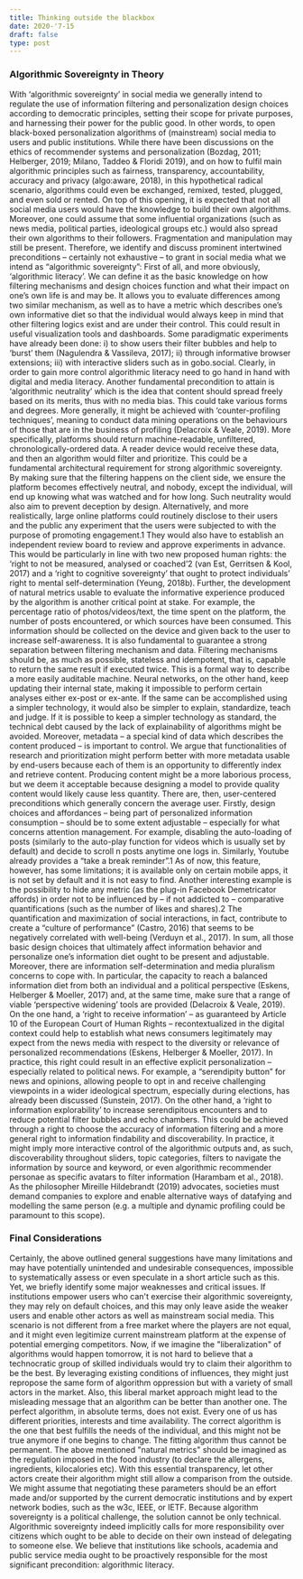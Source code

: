 ```yaml
---
title: Thinking outside the blackbox
date: 2020-'7-15 
draft: false
type: post 
---
```


### Algorithmic Sovereignty in Theory

With ‘algorithmic sovereignty’ in social media we generally intend to regulate the use of information filtering and personalization design choices according to democratic principles, setting their scope for private purposes, and harnessing their power for the public good. In other words, to open black-boxed personalization algorithms of (mainstream) social media to users and public institutions.
  While there have been discussions on the ethics of recommender systems and personalization (Bozdag, 2011; Helberger, 2019; Milano, Taddeo & Floridi 2019), and on how to fulfil main algorithmic principles such as fairness, transparency, accountability, accuracy and privacy (algo:aware, 2018), in this hypothetical radical scenario, algorithms could even be exchanged, remixed, tested, plugged, and even sold or rented. On top of this opening, it is expected that not all social media users would have the knowledge to build their own algorithms. Moreover, one could assume that some influential organizations (such as news media, political parties, ideological groups etc.) would also spread their own algorithms to their followers. Fragmentation and manipulation may still be present. Therefore, we identify and discuss prominent  intertwined preconditions – certainly not exhaustive – to grant in social media what we intend as “algorithmic sovereignty”:
   First of all, and more obviously, ‘algorithmic literacy’. We can define it as the basic knowledge on how filtering mechanisms and design choices function and what their impact on one’s own life is and may be. It allows you to evaluate differences among two similar mechanism, as well as to have a metric which describes one’s own informative diet so that the individual would always keep in mind that other filtering logics exist and are under their control. This could result in useful visualization tools and dashboards. Some paradigmatic experiments have already been done: i) to show users their filter bubbles and help to ‘burst’ them (Nagulendra & Vassileva, 2017); ii) through informative browser extensions;  iii) with interactive sliders such as in gobo.social. Clearly, in order to gain more control algorithmic literacy need to go hand in hand with digital and media literacy.
   Another fundamental precondition to attain is ‘algorithmic neutrality’ which is the idea that content should spread freely based on its merits, thus with no media bias. This could take various forms and degrees. More generally, it might be achieved with ‘counter-profiling techniques’, meaning to conduct data mining operations on the behaviours of those that are in the business of profiling (Delacroix & Veale, 2019). More specifically, platforms should return machine-readable, unfiltered, chronologically-ordered data. A reader device would receive these data, and then an algorithm would filter and prioritize. This could be a fundamental architectural requirement for strong algorithmic sovereignty. By making sure that the filtering happens on the client side, we ensure the platform becomes effectively neutral, and nobody, except the individual, will end up knowing what was watched and for how long. Such neutrality would also aim to prevent deception by design.
   Alternatively, and more realistically, large online platforms could routinely disclose to their users and the public any experiment that the users were subjected to with the purpose of promoting engagement.1 They would also have to establish an independent review board to review and approve experiments in advance. This would be  particularly in line with two new proposed human rights: the ‘right to not be measured, analysed or coached’2 (van Est, Gerritsen & Kool, 2017) and a ‘right to cognitive sovereignty’ that ought to protect individuals’ right to mental self-determination (Yeung, 2018b).
   Further, the development of natural metrics usable to evaluate the informative experience produced by the algorithm is another critical point at stake. For example, the percentage ratio of photos/videos/text, the time spent on the platform, the number of posts encountered, or which sources have been consumed. This information should be collected on the device and given back to the user to increase self-awareness.
   It is also fundamental to guarantee a strong separation between filtering mechanism and data. Filtering mechanisms should be, as much as possible, stateless and idempotent, that is, capable to return the same result if executed twice. This is a formal way to describe a more easily auditable machine. Neural networks, on the other hand, keep updating their internal state, making it impossible to perform certain analyses either ex-post or ex-ante. If the same can be accomplished using a simpler technology, it would also be simpler to explain, standardize, teach and judge. If it is possible to keep a simpler technology as standard, the technical debt caused by the lack of explainability of algorithms might be avoided. Moreover, metadata – a special kind of data which describes the content produced – is important to control. We argue that functionalities of research and prioritization might perform better with more metadata usable by end-users because each of them is an opportunity to differently index and retrieve content. Producing content might be a more laborious process, but we deem it acceptable because designing a model to provide quality content would likely cause less quantity.
   There are, then, user-centered preconditions which generally concern the average user. Firstly, design choices and affordances – being part of personalized information consumption – should be to some extent adjustable – especially for what concerns attention management. For example, disabling the auto-loading of posts (similarly to the auto-play function for videos which is usually set by default) and decide to scroll n posts anytime one logs in. Similarly, Youtube already provides a “take a break reminder”.1 As of now, this feature, however, has some limitations; it is available only on certain mobile apps, it is not set by default and it is not easy to find. Another interesting example is the possibility to hide any metric (as the plug-in Facebook Demetricator affords) in order not to be influenced by – if not addicted to – comparative quantifications (such as the number of  likes and shares).2 The quantification and maximization of social interactions, in fact, contribute to create a “culture of performance” (Castro, 2016) that seems to be negatively correlated with well-being (Verduyn et al., 2017). In sum, all those basic design choices that ultimately affect information behavior and personalize one’s information diet ought to be present and adjustable.
   Moreover, there are information self-determination and media pluralism concerns to cope with. In particular, the capacity to reach a balanced information diet from both an individual and a political perspective (Eskens, Helberger & Moeller, 2017) and, at the same time, make sure that a range of viable ‘perspective widening’ tools are provided (Delacroix & Veale, 2019).
   On the one hand, a ‘right to receive information’ – as guaranteed by Article 10 of the European Court of Human Rights – recontextualized in the digital context could help to establish what news consumers legitimately may expect from the news media with respect to the diversity or relevance of personalized recommendations (Eskens, Helberger & Moeller, 2017). In practice, this right could result in an effective explicit personalization – especially related to political news. For example, a “serendipity button” for news and opinions, allowing people to opt in and receive challenging viewpoints in a wider ideological spectrum, especially during elections, has already been discussed (Sunstein, 2017).
   On the other hand, a ‘right to information explorability’ to increase serendipitous encounters and to reduce potential filter bubbles and echo chambers. This could be achieved through a right to choose the accuracy of information filtering and a more general right to information findability and discoverability. In practice, it might imply more interactive control of the algorithmic outputs and, as such, discoverability throughout sliders, topic categories, filters to navigate the information by source and keyword, or even algorithmic recommender personae as specific avatars to filter information (Harambam et al., 2018). As the philosopher Mireille Hildebrandt (2019) advocates, societies must demand companies to explore and enable alternative ways of datafying and modelling the same person (e.g. a multiple and dynamic profiling could be paramount to this scope).

### Final Considerations
Certainly, the above outlined general suggestions have many limitations and may have potentially unintended and undesirable consequences, impossible to systematically assess or even speculate in a short article such as this. Yet, we briefly identify some major weaknesses and critical issues.
    If institutions empower users who can't exercise their algorithmic sovereignty, they may rely on default choices, and this may only leave aside the weaker users and enable other actors as well as mainstream social media. This scenario is not different from a free market where the players are not equal, and it might even legitimize current mainstream platform at the expense of potential emerging competitors. Now, if we imagine the "liberalization" of algorithms would happen tomorrow, it is not hard to believe that a technocratic group of skilled individuals would try to claim their algorithm to be the best. By leveraging existing conditions of influences, they might just repropose the same form of algorithm oppression but with a variety of small actors in the market.
   Also, this liberal market approach might lead to the misleading message that an algorithm can be better than another one. The perfect algorithm, in absolute terms, does not exist. Every one of us has different priorities, interests and time availability. The correct algorithm is the one that best fulfills the needs of the individual, and this might not be true anymore if one begins to change. The fitting algorithm thus cannot be permanent. The above mentioned "natural metrics" should be imagined as the regulation imposed in the food industry (to declare the allergens, ingredients, kilocalories etc). With this essential transparency, let other actors create their algorithm might still allow a comparison from the outside. We might assume that negotiating these parameters should be an effort made and/or supported by the current democratic institutions and by expert network bodies, such as the w3c, IEEE, or IETF.
   Because algorithm sovereignty is a political challenge, the solution cannot be only technical. Algorithmic sovereignty indeed implicitly calls for more responsibility over citizens which ought to be able to decide on their own instead of delegating to someone else. We believe that institutions like schools, academia and public service media ought to be proactively responsible for the most significant precondition: algorithmic literacy.
